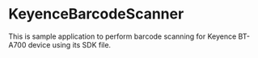 # KeyenceBarcodeScanner
This is sample application to perform barcode scanning for Keyence BT-A700 device using its SDK file. 
